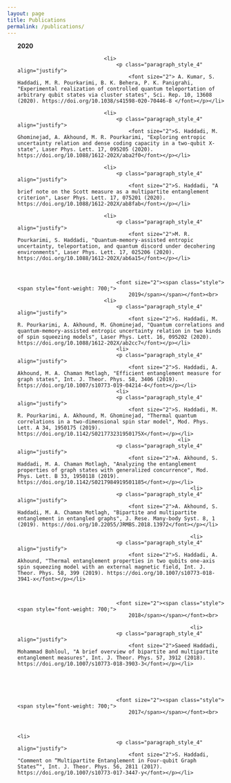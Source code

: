```yaml
---
layout: page
title: Publications
permalink: /publications/
---
```


<section id="links">
	<div class="container">
		<ul>
	
<span class="style"><span style="font-weight: 700;">2020</span><br>

                                <li>
                                    <p class="paragraph_style_4" align="justify">
                                        <font size="2"> A. Kumar, S. Haddadi, M. R. Pourkarimi, B. K. Behera, P. K. Panigrahi, "Experimental realization of controlled quantum teleportation of arbitrary qubit states via cluster states", Sci. Rep. 10, 13608 (2020). https://doi.org/10.1038/s41598-020-70446-8 </font></p></li>

                                <li>
                                    <p class="paragraph_style_4" align="justify">
                                        <font size="2">S. Haddadi, M. Ghominejad, A. Akhound, M. R. Pourkarimi, "Exploring entropic uncertainty relation and dense coding capacity in a two-qubit X-state", Laser Phys. Lett. 17, 095205 (2020). https://doi.org/10.1088/1612-202X/aba2f0</font></p></li>

                                <li>
                                    <p class="paragraph_style_4" align="justify">
                                        <font size="2">S. Haddadi, "A brief note on the Scott measure as a multipartite entanglement criterion", Laser Phys. Lett. 17, 075201 (2020). https://doi.org/10.1088/1612-202X/ab8fab</font></p></li>
					
                                <li>
                                    <p class="paragraph_style_4" align="justify">
                                        <font size="2">M. R. Pourkarimi, S. Haddadi, "Quantum-memory-assisted entropic uncertainty, teleportation, and quantum discord under decohering environments", Laser Phys. Lett. 17, 025206 (2020). https://doi.org/10.1088/1612-202X/ab6a15</font></p></li>
					


                                    <font size="2"><span class="style"><span style="font-weight: 700;">
                                        2019</span></span></font><br>
                                <li>
                                    <p class="paragraph_style_4" align="justify">
                                        <font size="2">S. Haddadi, M. R. Pourkarimi, A. Akhound, M. Ghominejad, "Quantum correlations and quantum-memory-assisted entropic uncertainty relation in two kinds of spin squeezing models", Laser Phys. Lett. 16, 095202 (2020). https://doi.org/10.1088/1612-202X/ab2cc7</font></p></li>
	                                <li>
                                    <p class="paragraph_style_4" align="justify">				
                                        <font size="2">S. Haddadi, A. Akhound, M. A. Chaman Motlagh, "Efficient entanglement measure for graph states", Int. J. Theor. Phys. 58, 3406 (2019). https://doi.org/10.1007/s10773-019-04214-4</font></p></li>
	                                <li>
                                    <p class="paragraph_style_4" align="justify">				
                                        <font size="2">S. Haddadi, M. R. Pourkarimi, A. Akhound, M. Ghominejad, "Thermal quantum correlations in a two-dimensional spin star model", Mod. Phys. Lett. A 34, 1950175 (2019). https://doi.org/10.1142/S021773231950175X</font></p></li>
						                                <li>
                                    <p class="paragraph_style_4" align="justify">				
                                        <font size="2">A. Akhound, S. Haddadi, M. A. Chaman Motlagh, "Analyzing the entanglement properties of graph states with generalized concurrence", Mod. Phys. Lett. B 33, 1950118 (2019). https://doi.org/10.1142/S0217984919501185</font></p></li>
							                                <li>
                                    <p class="paragraph_style_4" align="justify">				
                                        <font size="2">A. Akhound, S. Haddadi, M. A. Chaman Motlagh, "Bipartite and multipartite entanglement in entangled graphs", J. Rese. Many-body Syst. 8, 1 (2019). https://doi.org/10.22055/JRMBS.2018.13972</font></p></li>					
					
							                                <li>
                                    <p class="paragraph_style_4" align="justify">				
                                        <font size="2">S. Haddadi, A. Akhound, "Thermal entanglement properties in two qubits one-axis spin squeezing model with an external magnetic field, Int. J. Theor. Phys. 58, 399 (2019). https://doi.org/10.1007/s10773-018-3941-x</font></p></li>					



                                    <font size="2"><span class="style"><span style="font-weight: 700;">
                                        2018</span></span></font><br>
					
							                                <li>
                                    <p class="paragraph_style_4" align="justify">				
                                        <font size="2">Saeed Haddadi, Mohammad Bohloul, "A brief overview of bipartite and multipartite entanglement measures", Int. J. Theor. Phys. 57, 3912 (2018). https://doi.org/10.1007/s10773-018-3903-3</font></p></li>					
					
					



                                    <font size="2"><span class="style"><span style="font-weight: 700;">
                                        2017</span></span></font><br>
					
					
												                                <li>
                                    <p class="paragraph_style_4" align="justify">				
                                        <font size="2">S. Haddadi, "Comment on “Multipartite Entanglement in Four-qubit Graph States”", Int. J. Theor. Phys. 56, 2811 (2017). https://doi.org/10.1007/s10773-017-3447-y</font></p></li>					
					
					









